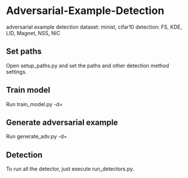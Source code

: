 # Adversarial-Example-Detection

 adversarial example detection
 dataset: minist, cifar10
 detection: FS, KDE, LID, Magnet, NSS, NIC

## Set paths
Open setup_paths.py and set the paths and other detection method settings.

## Train model
Run train_model.py -d=<dataset>

## Generate adversarial example
Run generate_adv.py -d=<dataset>

## Detection
To run all the detector, just execute run_detectors.py.